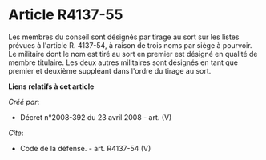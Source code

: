 # Article R4137-55

Les membres du conseil sont désignés par tirage au sort sur les listes prévues à l'article R. 4137-54, à raison de trois noms
par siège à pourvoir. Le militaire dont le nom est tiré au sort en premier est désigné en qualité de membre titulaire. Les
deux autres militaires sont désignés en tant que premier et deuxième suppléant dans l'ordre du tirage au sort.

**Liens relatifs à cet article**

_Créé par_:

  - Décret n°2008-392 du 23 avril 2008 - art. (V)

_Cite_:

  - Code de la défense. - art. R4137-54 (V)
